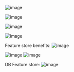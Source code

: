 ![image](https://user-images.githubusercontent.com/54708512/211978837-7bd6f8bf-7a51-43bb-a5dd-1f8f2a6c4fa3.png)


![image](https://user-images.githubusercontent.com/54708512/211978818-c0c6cc7c-38df-4ff7-9d5d-ac7d3c84e552.png)


![image](https://user-images.githubusercontent.com/54708512/211978792-030b71cc-ef0f-4e3d-8c0f-86cd7ff5bc06.png)

![image](https://user-images.githubusercontent.com/54708512/211978774-11820f6b-c9fa-425f-97ad-1c24b5c513f2.png)

Feature store benefits:
![image](https://user-images.githubusercontent.com/54708512/211979155-df53a7e0-cfc9-48ae-b6fb-570c464c011f.png)

![image](https://user-images.githubusercontent.com/54708512/211979518-3a426fe5-07c8-42aa-9ef8-303da6c7957e.png)
![image](https://user-images.githubusercontent.com/54708512/211979903-4abe0e1e-d449-4cf6-be03-a297539e7453.png)

DB Feature store:
![image](https://user-images.githubusercontent.com/54708512/211979995-c9d7c343-f22a-43c8-a7e0-91df8aaddd22.png)
